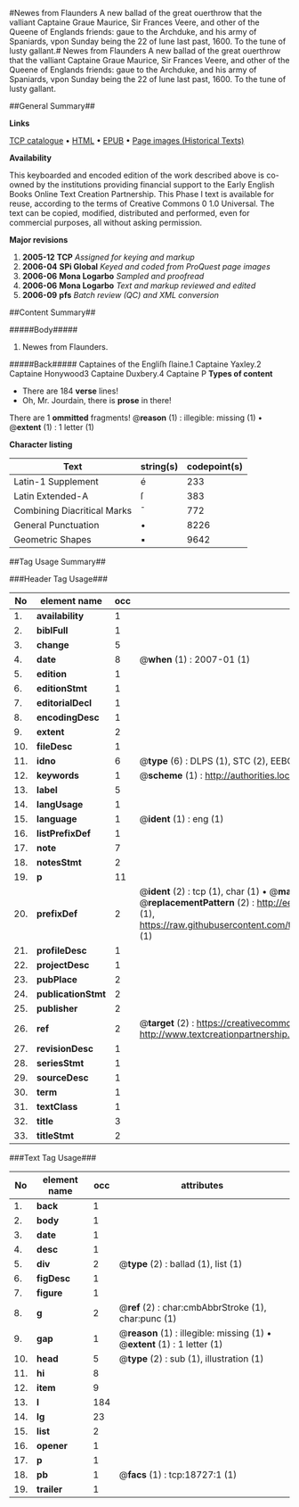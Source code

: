 #Newes from Flaunders A new ballad of the great ouerthrow that the valliant Captaine Graue Maurice, Sir Frances Veere, and other of the Queene of Englands friends: gaue to the Archduke, and his army of Spaniards, vpon Sunday being the 22 of Iune last past, 1600. To the tune of lusty gallant.#
Newes from Flaunders A new ballad of the great ouerthrow that the valliant Captaine Graue Maurice, Sir Frances Veere, and other of the Queene of Englands friends: gaue to the Archduke, and his army of Spaniards, vpon Sunday being the 22 of Iune last past, 1600. To the tune of lusty gallant.

##General Summary##

**Links**

[TCP catalogue](http://www.ota.ox.ac.uk/tcp/)  • 
[HTML](http://tei.it.ox.ac.uk/tcp/Texts-HTML/free/A00/A00923.html)  • 
[EPUB](http://tei.it.ox.ac.uk/tcp/Texts-EPUB/free/A00/A00923.epub) • 
[Page images (Historical Texts)](https://data.historicaltexts.jisc.ac.uk/view?pubId=eebo-99853346e&pageId=eebo-99853346e-18727-1)

**Availability**

This keyboarded and encoded edition of the
	       work described above is co-owned by the institutions
	       providing financial support to the Early English Books
	       Online Text Creation Partnership. This Phase I text is
	       available for reuse, according to the terms of Creative
	       Commons 0 1.0 Universal. The text can be copied,
	       modified, distributed and performed, even for
	       commercial purposes, all without asking permission.

**Major revisions**

1. __2005-12__ __TCP__ *Assigned for keying and markup*
1. __2006-04__ __SPi Global__ *Keyed and coded from ProQuest page images*
1. __2006-06__ __Mona Logarbo__ *Sampled and proofread*
1. __2006-06__ __Mona Logarbo__ *Text and markup reviewed and edited*
1. __2006-09__ __pfs__ *Batch review (QC) and XML conversion*

##Content Summary##

#####Body#####

1. Newes from Flaunders.

#####Back#####
Captaines of the Engliſh ſlaine.1 Captaine Yaxley.2 Captaine Honywood3 Captaine Duxbery.4 Captaine P
**Types of content**

  * There are 184 **verse** lines!
  * Oh, Mr. Jourdain, there is **prose** in there!

There are 1 **ommitted** fragments! 
 @__reason__ (1) : illegible: missing (1)  •  @__extent__ (1) : 1 letter (1)

**Character listing**


|Text|string(s)|codepoint(s)|
|---|---|---|
|Latin-1 Supplement|é|233|
|Latin Extended-A|ſ|383|
|Combining             Diacritical Marks|̄|772|
|General Punctuation|•|8226|
|Geometric Shapes|▪|9642|

##Tag Usage Summary##

###Header Tag Usage###

|No|element name|occ|attributes|
|---|---|---|---|
|1.|__availability__|1||
|2.|__biblFull__|1||
|3.|__change__|5||
|4.|__date__|8| @__when__ (1) : 2007-01 (1)|
|5.|__edition__|1||
|6.|__editionStmt__|1||
|7.|__editorialDecl__|1||
|8.|__encodingDesc__|1||
|9.|__extent__|2||
|10.|__fileDesc__|1||
|11.|__idno__|6| @__type__ (6) : DLPS (1), STC (2), EEBO-CITATION (1), PROQUEST (1), VID (1)|
|12.|__keywords__|1| @__scheme__ (1) : http://authorities.loc.gov/ (1)|
|13.|__label__|5||
|14.|__langUsage__|1||
|15.|__language__|1| @__ident__ (1) : eng (1)|
|16.|__listPrefixDef__|1||
|17.|__note__|7||
|18.|__notesStmt__|2||
|19.|__p__|11||
|20.|__prefixDef__|2| @__ident__ (2) : tcp (1), char (1)  •  @__matchPattern__ (2) : ([0-9\-]+):([0-9IVX]+) (1), (.+) (1)  •  @__replacementPattern__ (2) : http://eebo.chadwyck.com/downloadtiff?vid=$1&page=$2 (1), https://raw.githubusercontent.com/textcreationpartnership/Texts/master/tcpchars.xml#$1 (1)|
|21.|__profileDesc__|1||
|22.|__projectDesc__|1||
|23.|__pubPlace__|2||
|24.|__publicationStmt__|2||
|25.|__publisher__|2||
|26.|__ref__|2| @__target__ (2) : https://creativecommons.org/publicdomain/zero/1.0/ (1), http://www.textcreationpartnership.org/docs/. (1)|
|27.|__revisionDesc__|1||
|28.|__seriesStmt__|1||
|29.|__sourceDesc__|1||
|30.|__term__|1||
|31.|__textClass__|1||
|32.|__title__|3||
|33.|__titleStmt__|2||


###Text Tag Usage###

|No|element name|occ|attributes|
|---|---|---|---|
|1.|__back__|1||
|2.|__body__|1||
|3.|__date__|1||
|4.|__desc__|1||
|5.|__div__|2| @__type__ (2) : ballad (1), list (1)|
|6.|__figDesc__|1||
|7.|__figure__|1||
|8.|__g__|2| @__ref__ (2) : char:cmbAbbrStroke (1), char:punc (1)|
|9.|__gap__|1| @__reason__ (1) : illegible: missing (1)  •  @__extent__ (1) : 1 letter (1)|
|10.|__head__|5| @__type__ (2) : sub (1), illustration (1)|
|11.|__hi__|8||
|12.|__item__|9||
|13.|__l__|184||
|14.|__lg__|23||
|15.|__list__|2||
|16.|__opener__|1||
|17.|__p__|1||
|18.|__pb__|1| @__facs__ (1) : tcp:18727:1 (1)|
|19.|__trailer__|1||
